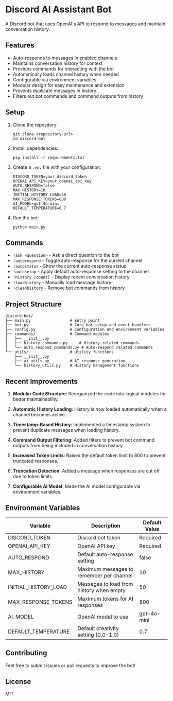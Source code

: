 # Discord AI Assistant Bot

A Discord bot that uses OpenAI's API to respond to messages and maintain conversation history.

## Features

- Auto-responds to messages in enabled channels
- Maintains conversation history for context
- Provides commands for interacting with the bot
- Automatically loads channel history when needed
- Configurable via environment variables
- Modular design for easy maintenance and extension
- Prevents duplicate messages in history
- Filters out bot commands and command outputs from history

## Setup

1. Clone the repository:
   ```
   git clone <repository-url>
   cd discord-bot
   ```

2. Install dependencies:
   ```
   pip install -r requirements.txt
   ```

3. Create a `.env` file with your configuration:
   ```
   DISCORD_TOKEN=your_discord_token
   OPENAI_API_KEY=your_openai_api_key
   AUTO_RESPOND=false
   MAX_HISTORY=10
   INITIAL_HISTORY_LOAD=50
   MAX_RESPONSE_TOKENS=800
   AI_MODEL=gpt-4o-mini
   DEFAULT_TEMPERATURE=0.7
   ```

4. Run the bot:
   ```
   python main.py
   ```

## Commands

- `!ask <question>` - Ask a direct question to the bot
- `!autorespond` - Toggle auto-response for the current channel
- `!autostatus` - Show the current auto-response status
- `!autosetup` - Apply default auto-response setting to the channel
- `!history [count]` - Display recent conversation history
- `!loadhistory` - Manually load message history
- `!cleanhistory` - Remove bot commands from history

## Project Structure

```
discord-bot/
├── main.py                 # Entry point
├── bot.py                  # Core bot setup and event handlers
├── config.py               # Configuration and environment variables
├── commands/               # Command modules
│   ├── __init__.py
│   ├── history_commands.py     # History-related commands
│   └── auto_respond_commands.py # Auto-respond related commands
└── utils/                  # Utility functions
    ├── __init__.py
    ├── ai_utils.py         # AI response generation
    └── history_utils.py    # History management functions
```

## Recent Improvements

1. **Modular Code Structure**: Reorganized the code into logical modules for better maintainability.

2. **Automatic History Loading**: History is now loaded automatically when a channel becomes active.

3. **Timestamp-Based History**: Implemented a timestamp system to prevent duplicate messages when loading history.

4. **Command Output Filtering**: Added filters to prevent bot command outputs from being included in conversation history.

5. **Increased Token Limits**: Raised the default token limit to 800 to prevent truncated responses.

6. **Truncation Detection**: Added a message when responses are cut off due to token limits.

7. **Configurable AI Model**: Made the AI model configurable via environment variables.

## Environment Variables

| Variable              | Description                                    | Default Value |
|-----------------------|------------------------------------------------|---------------|
| DISCORD_TOKEN         | Discord bot token                              | Required      |
| OPENAI_API_KEY        | OpenAI API key                                | Required      |
| AUTO_RESPOND          | Default auto-response setting                  | false         |
| MAX_HISTORY           | Maximum messages to remember per channel       | 10            |
| INITIAL_HISTORY_LOAD  | Messages to load from history when empty       | 50            |
| MAX_RESPONSE_TOKENS   | Maximum tokens for AI responses                | 800           |
| AI_MODEL              | OpenAI model to use                           | gpt-4o-mini   |
| DEFAULT_TEMPERATURE   | Default creativity setting (0.0-1.0)           | 0.7           |

## Contributing

Feel free to submit issues or pull requests to improve the bot!

## License

MIT
